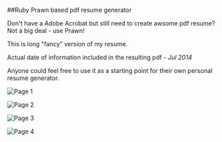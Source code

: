 ##Ruby Prawn based pdf resume generator

Don't have a Adobe Acrobat but still need to create awsome pdf resume? Not a big deal - use Prawn!

This is long "fancy" version of my resume.

Actual date of information included in the resulting pdf - *Jul 2014*



Anyone could feel free to use it as a starting point for their own personal resume generator.


![Page 1](http://gdurl.com/cL3n)

![Page 2](http://gdurl.com/gTJv)

![Page 3](http://gdurl.com/bXWI)

![Page 4](http://gdurl.com/3FtM)
